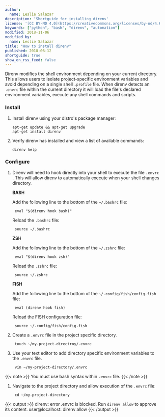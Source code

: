 ```yaml
---
author:
  name: Leslie Salazar
description: 'Shortguide for installing direnv'
license: '[CC BY-ND 4.0](https://creativecommons.org/licenses/by-nd/4.0)'
keywords: ["python", "bash", "direnv", "automation"]
modified: 2018-11-06
modified_by:
  name: Leslie Salazar
title: "How to install direnv"
published: 2018-06-12
shortguide: true
show_on_rss_feed: false
---
```

<!-- Start direnv shortguide. -->
Direnv modifies the shell environment depending on your current directory.  This allows users to isolate project-specific environment variables and avoid depending on a single shell `.profile` file.  When direnv detects an `.envrc` file within the current directory it will load the file's declared environment variables, execute any shell commands and scripts.  

### Install

1.  Install direnv using your distro's package manager:

        apt-get update && apt-get upgrade
        apt-get install direnv

1.  Verify direnv has installed and view a list of available commands:

        direnv help

### Configure
1. Direnv will need to hook directly into your shell to execute the file `.envrc `.  This will allow direnv to automatically execute when your shell changes directory.

    **BASH**
    
    Add the following line to the bottom of the `~/.bashrc` file:

        eval "$(direnv hook bash)"

    Reload the `.bashrc` file:

        source ~/.bashrc 

    **ZSH**

    Add the following line to the bottom of the `~/.zshrc` file:

        eval "$(direnv hook zsh)"

    Reload the `.zshrc` file:

        source ~/.zshrc            

    **FISH**

    Add the following line to the bottom of the `~/.config/fish/config.fish` file:

        eval (direnv hook fish)

    Reload the FISH configuration file:

        source ~/.config/fish/config.fish

1. Create a `.envrc` file in the project specific directory.

        touch ~/my-project-directroy/.envrc

1. Use your text editor to add directory specific environment variables to the `.envrc` file.

        vim ~/my-project-directory/.envrc

{{< note >}}
You must use bash syntax within `.envrc` file.
{{< /note >}}

1. Navigate to the project directory and allow execution of the `.envrc` file:

        cd ~/my-project-directory

{{< output >}}
direnv: error .envrc is blocked. Run `direnv allow` to approve its content.
user@localhost: direnv allow
{{< /output >}}

<!-- End direnv shortguide. -->
